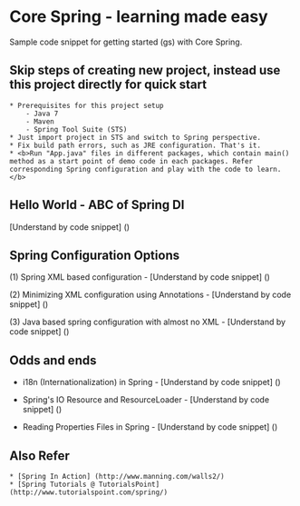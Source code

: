 Core Spring - learning made easy
=================================

Sample code snippet for getting started (gs) with Core Spring.


Skip steps of creating new project, instead use this project directly for quick start
--------------------------------------------------------------------------------------
	* Prerequisites for this project setup
		- Java 7
		- Maven
		- Spring Tool Suite (STS)
	* Just import project in STS and switch to Spring perspective. 
	* Fix build path errors, such as JRE configuration. That's it.
	* <b>Run "App.java" files in different packages, which contain main() method as a start point of demo code in each packages. Refer corresponding Spring configuration and play with the code to learn.</b>


Hello World - ABC of Spring DI
--------------------------------

[Understand by code snippet] ()


Spring Configuration Options
------------------------------

(1) Spring XML based configuration - [Understand by code snippet] ()

(2) Minimizing XML configuration using Annotations - [Understand by code snippet] ()

(3) Java based spring configuration with almost no XML - [Understand by code snippet] ()


Odds and ends
--------------

* i18n (Internationalization) in Spring - [Understand by code snippet] ()

* Spring's IO Resource and ResourceLoader - [Understand by code snippet] ()

* Reading Properties Files in Spring - [Understand by code snippet] ()


Also Refer
------------	
	* [Spring In Action] (http://www.manning.com/walls2/)
	* [Spring Tutorials @ TutorialsPoint] (http://www.tutorialspoint.com/spring/)